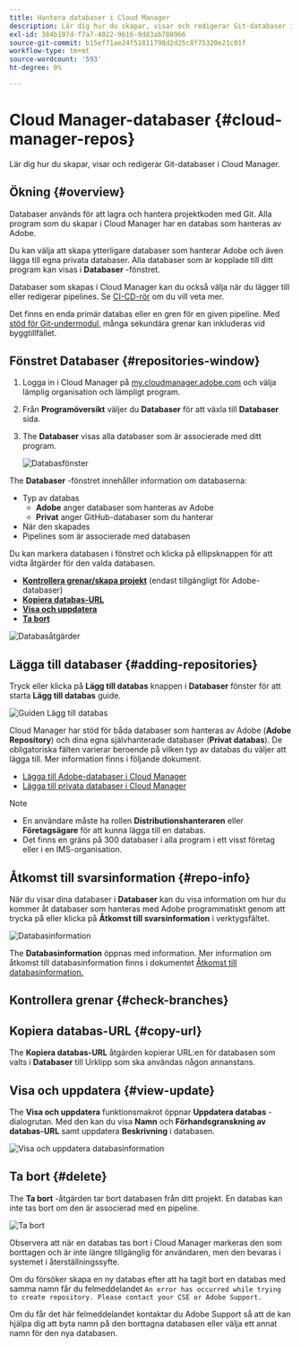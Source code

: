 ```yaml
---
title: Hantera databaser i Cloud Manager
description: Lär dig hur du skapar, visar och redigerar Git-databaser i Cloud Manager.
exl-id: 384b197d-f7a7-4022-9b16-9d83ab788966
source-git-commit: b15ef71ae24f51811798d2d25c8f75320e21c01f
workflow-type: tm+mt
source-wordcount: '593'
ht-degree: 0%

---
```



# Cloud Manager-databaser {#cloud-manager-repos}

Lär dig hur du skapar, visar och redigerar Git-databaser i Cloud Manager.

## Ökning {#overview}

Databaser används för att lagra och hantera projektkoden med Git. Alla program som du skapar i Cloud Manager har en databas som hanteras av Adobe.

Du kan välja att skapa ytterligare databaser som hanterar Adobe och även lägga till egna privata databaser. Alla databaser som är kopplade till ditt program kan visas i **Databaser** -fönstret.

Databaser som skapas i Cloud Manager kan du också välja när du lägger till eller redigerar pipelines. Se [CI-CD-rör](/help/overview/ci-cd-pipelines.md) om du vill veta mer.

Det finns en enda primär databas eller en gren för en given pipeline. Med [stöd för Git-undermodul,](git-submodules.md) många sekundära grenar kan inkluderas vid byggtillfället.

## Fönstret Databaser {#repositories-window}

1. Logga in i Cloud Manager på [my.cloudmanager.adobe.com](https://my.cloudmanager.adobe.com/) och välja lämplig organisation och lämpligt program.

1. Från **Programöversikt** väljer du **Databaser** för att växla till **Databaser** sida.

1. The **Databaser** visas alla databaser som är associerade med ditt program.

   ![Databasfönster](assets/repositories.png)

The **Databaser** -fönstret innehåller information om databaserna:

* Typ av databas
   * **Adobe** anger databaser som hanteras av Adobe
   * **Privat** anger GitHub-databaser som du hanterar
* När den skapades
* Pipelines som är associerade med databasen

Du kan markera databasen i fönstret och klicka på ellipsknappen för att vidta åtgärder för den valda databasen.

* **[Kontrollera grenar/skapa projekt](#check-branches)** (endast tillgängligt för Adobe-databaser)
* **[Kopiera databas-URL](#copy-url)**
* **[Visa och uppdatera](#view-update)**
* **[Ta bort](#delete)**

![Databasåtgärder](assets/repository-actions.png)

## Lägga till databaser {#adding-repositories}

Tryck eller klicka på **Lägg till databas** knappen i **Databaser** fönster för att starta **Lägg till databas** guide.

![Guiden Lägg till databas](assets/add-repository-wizard.png)

Cloud Manager har stöd för båda databaser som hanteras av Adobe (**Adobe Repository**) och dina egna självhanterade databaser (**Privat databas**). De obligatoriska fälten varierar beroende på vilken typ av databas du väljer att lägga till. Mer information finns i följande dokument.

* [Lägga till Adobe-databaser i Cloud Manager](adobe-repositories.md)
* [Lägga till privata databaser i Cloud Manager](private-repositories.md)

>[!NOTE]
>
>* En användare måste ha rollen **Distributionshanteraren** eller **Företagsägare** för att kunna lägga till en databas.
>* Det finns en gräns på 300 databaser i alla program i ett visst företag eller i en IMS-organisation.

## Åtkomst till svarsinformation {#repo-info}

När du visar dina databaser i **Databaser** kan du visa information om hur du kommer åt databaser som hanteras med Adobe programmatiskt genom att trycka på eller klicka på **Åtkomst till svarsinformation** i verktygsfältet.

![Databasinformation](assets/access-repo-info.png)

The **Databasinformation** öppnas med information. Mer information om åtkomst till databasinformation finns i dokumentet [Åtkomst till databasinformation.](accessing-repositories.md)

## Kontrollera grenar {#check-branches}

## Kopiera databas-URL {#copy-url}

The **Kopiera databas-URL** åtgärden kopierar URL:en för databasen som valts i **Databaser** till Urklipp som ska användas någon annanstans.

## Visa och uppdatera {#view-update}

The **Visa och uppdatera** funktionsmakrot öppnar **Uppdatera databas** -dialogrutan. Med den kan du visa **Namn** och **Förhandsgranskning av databas-URL** samt uppdatera **Beskrivning** i databasen.

![Visa och uppdatera databasinformation](assets/update-repository.png)

## Ta bort {#delete}

The **Ta bort** -åtgärden tar bort databasen från ditt projekt. En databas kan inte tas bort om den är associerad med en pipeline.

![Ta bort](assets/delete.png)

Observera att när en databas tas bort i Cloud Manager markeras den som borttagen och är inte längre tillgänglig för användaren, men den bevaras i systemet i återställningssyfte.

Om du försöker skapa en ny databas efter att ha tagit bort en databas med samma namn får du felmeddelandet `An error has occurred while trying to create repository. Please contact your CSE or Adobe Support.`

Om du får det här felmeddelandet kontaktar du Adobe Support så att de kan hjälpa dig att byta namn på den borttagna databasen eller välja ett annat namn för den nya databasen.
